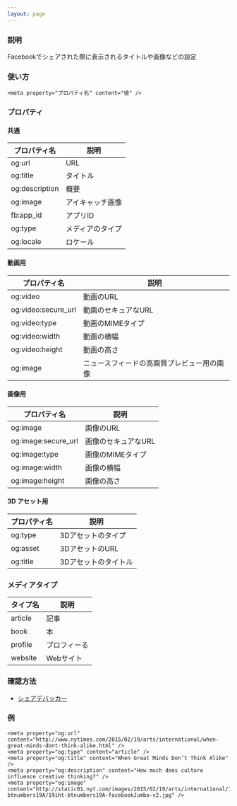 ```yaml
---
layout: page
---
```


### 説明

Facebookでシェアされた際に表示されるタイトルや画像などの設定

### 使い方

    <meta property="プロパティ名" content="値" />

### プロパティ

#### 共通

| プロパティ名   | 説明             |
| -------------- | ---------------- |
| og:url         | URL              |
| og:title       | タイトル         |
| og:description | 概要             |
| og:image       | アイキャッチ画像 |
| fb:app_id      | アプリID        |
| og:type        | メディアのタイプ |
| og:locale      | ロケール         |

#### 動画用

| プロパティ名        | 説明                                       |
| ------------------- | ------------------------------------------ |
| og:video            | 動画のURL                                 |
| og:video:secure_url | 動画のセキュアなURL                       |
| og:video:type       | 動画のMIMEタイプ                         |
| og:video:width      | 動画の横幅                                 |
| og:video:height     | 動画の高さ                                 |
| og:image            | ニュースフィードの高画質プレビュー用の画像 |

#### 画像用

| プロパティ名        | 説明                 |
| ------------------- | -------------------- |
| og:image            | 画像のURL           |
| og:image:secure_url | 画像のセキュアなURL |
| og:image:type       | 画像のMIMEタイプ   |
| og:image:width      | 画像の横幅           |
| og:image:height     | 画像の高さ           |

#### 3D アセット用

| プロパティ名 | 説明                  |
| ------------ | --------------------- |
| og:type      | 3Dアセットのタイプ   |
| og:asset     | 3DアセットのURL     |
| og:title     | 3Dアセットのタイトル |

### メディアタイプ

| タイプ名 | 説明         |
| -------- | ------------ |
| article  | 記事         |
| book     | 本           |
| profile  | プロフィーる |
| website  | Webサイト   |

### 確認方法

- [シェアデバッカー](https://developers.facebook.com/tools/debug/)

### 例

    <meta property="og:url" content="http://www.nytimes.com/2015/02/19/arts/international/when-great-minds-dont-think-alike.html" />
    <meta property="og:type" content="article" />
    <meta property="og:title" content="When Great Minds Don’t Think Alike" />
    <meta property="og:description" content="How much does culture influence creative thinking?" />
    <meta property="og:image" content="http://static01.nyt.com/images/2015/02/19/arts/international/19iht-btnumbers19A/19iht-btnumbers19A-facebookJumbo-v2.jpg" />
